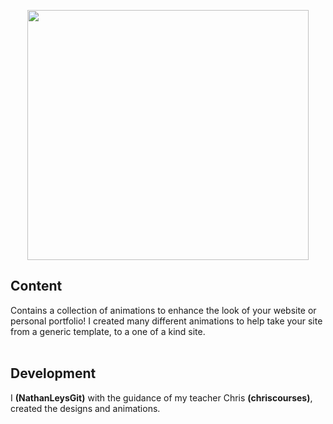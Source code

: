 <p align="center">
  <img src="" height="400" width="450"/>
</p>

## Content
Contains a collection of animations to enhance the look of your website or personal portfolio! I created many different animations to help take your site from a generic template, to a one of a kind site.<br><br>

## Development
I <b>(NathanLeysGit)</b> with the guidance of my teacher Chris <b>(chriscourses)</b>, created the designs and animations.